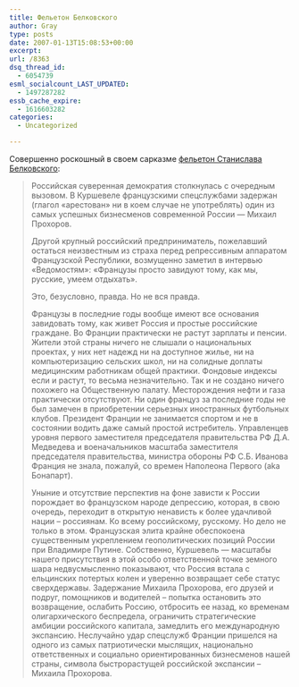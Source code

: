 ```yaml
---
title: Фельетон Белковского
author: Gray
type: posts
date: 2007-01-13T15:08:53+00:00
excerpt:
url: /8363
dsq_thread_id:
  - 6054739
esml_socialcount_LAST_UPDATED:
  - 1497287282
essb_cache_expire:
  - 1616603282
categories:
  - Uncategorized

---
```








Совершенно роскошный в своем сарказме [фельетон Станислава Белковского][1]:

> Российская суверенная демократия столкнулась с очередным вызовом. В Куршевеле французскими спецслужбами задержан (глагол «арестован» ни в коем случае не употреблять) один из самых успешных бизнесменов современной России &#8212; Михаил Прохоров. 
> 
> Другой крупный российский предприниматель, пожелавший остаться неизвестным из страха перед репрессивным аппаратом Французской Республики, возмущенно заметил в интервью «Ведомостям»: «Французы просто завидуют тому, как мы, русские, умеем отдыхать». 
> 
> Это, безусловно, правда. Но не вся правда. 
> 
> Французы в последние годы вообще имеют все основания завидовать тому, как живет Россия и простые российские граждане. Во Франции практически не растут зарплаты и пенсии. Жители этой страны ничего не слышали о национальных проектах, у них нет надежд ни на доступное жилье, ни на компьютеризацию сельских школ, ни на солидные доплаты медицинским работникам общей практики. Фондовые индексы если и растут, то весьма незначительно. Так и не создано ничего похожего на Общественную палату. Месторождения нефти и газа практически отсутствуют. Ни один француз за последние годы не был замечен в приобретении серьезных иностранных футбольных клубов. Президент Франции не занимается спортом и не в состоянии водить даже самый простой истребитель. Управленцев уровня первого заместителя председателя правительства РФ Д.А. Медведева и военачальников масштаба заместителя председателя правительства, министра обороны РФ С.Б. Иванова Франция не знала, пожалуй, со времен Наполеона Первого (aka Бонапарт). 
> 
> Уныние и отсутствие перспектив на фоне зависти к России порождает во французском народе депрессию, которая, в свою очередь, переходит в открытую ненависть к более удачливой нации – россиянам. Ко всему российскому, русскому. Но дело не только в этом. Французская элита крайне обеспокоена существенным укреплением геополитических позиций России при Владимире Путине. Собственно, Куршевель &#8212; масштабы нашего присутствия в этой особо ответственной точке земного шара недвусмысленно показывают, что Россия встала с ельцинских потертых колен и уверенно возвращает себе статус сверхдержавы. Задержание Михаила Прохорова, его друзей и подруг, помощников и водителей – попытка остановить это возвращение, ослабить Россию, отбросить ее назад, ко временам олигархического беспредела, ограничить стратегические амбиции российского капитала, замедлить его международную экспансию. Неслучайно удар спецслужб Франции пришелся на одного из самых патриотически мыслящих, национально ответственных и социально ориентированных бизнесменов нашей страны, символа быстрорастущей российской экспансии – Михаила Прохорова.

 [1]: http://www.ej.ru/comments/entry/5858